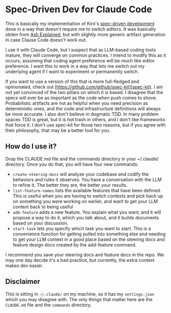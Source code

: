 # Spec-Driven Dev for Claude Code

This is basically my implementation of Kiro's [spec-driven
development](https://kiro.dev/docs/specs/concepts/) done in a way that doesn't
require me to switch editors.  It was basically stolen from [Ash
Explained](https://ashexplained.com/kiro-ide-workflow-claude-code-slash-commands/),
but with slightly more generic artifact generation in case Clause Code doesn't
work out.

I use it with Claude Code, but I suspect that as LLM-based coding tools mature, they
will converge on common practices.  I intend to modify this as it occurs,
assuming that coding agent preference will be much like editor preference.  I
want this to work in a way that lets me switch out my underlying agent if I want
to experiment or permanently switch.

If you want to use a version of this that is more full-fledged and
opinionated, check out [https://github.com/github/spec-kit](spec-kit).  I am not
yet convinced of the two pillars on which it is based.  I disagree that
the specs will ever be as important as the code when push comes to shove.
Probabilistic artifacts are not as helpful when you need precision as
deterministic ones, and the code and infrastructure definitions will always be
more accurate.  I also don't believe in dogmatic TDD.  In many problem spaces
TDD is great, but it is hot trash in others, and I don't like frameworks that
force it.  I don't use spec-kit for those two reasons, but if you agree with
their philosophy, that may be a better tool for you.

## How do I use it?

Drop the CLAUDE.md file and the commands directory in your ~/.claude/ directory.
Once you do that, you will have four new commands:  

- `create-steering-docs` will analyze your codebase and codify the behaviors and
  rules it observes.  You have a conversation with the LLM to refine it.  The
  better they are, the better your results.
- `list-feature-names` lists the available features that have been defined.  This
  is useful when you are having to switch contexts and pick back up on something
  you were working on earlier, and want to get your LLM context back to being useful
- `add-feature` adds a new feature.  You explain what you want, and it will propose
  a way to do it, which you talk about, and it builds documents based on your
  discussion.
- `start-task` lets you specify which task you want to start.  This is a convenience
  function for getting pulled into something else and needing to get your LLM context
  in a good place based on the steering docs and feature design docs created by the
  add-feature command.

I recommend you save your steering docs and feature docs in the repo.  We may one day
decide it's a bad practice, but currently, the extra context makes dev easier.

## Disclaimer

This is sitting in `~/.claude/` on my machine, so it has my
`settings.json` which you may disagree with.  The only things that matter 
here are the `CLAUDE.md` file and the `commands` directory.
